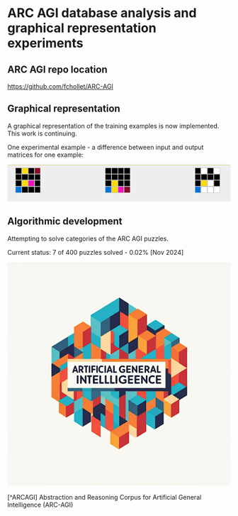 # ARC AGI database analysis and graphical representation experiments

## ARC AGI repo location

https://github.com/fchollet/ARC-AGI

## Graphical representation

A graphical representation of the training examples is now implemented.  This work is continuing.

One experimental example - a difference between input and output matrices for one example:

![difference example](docs/images/differenceColumnExample.PNG)

## Algorithmic development

Attempting to solve categories of the ARC AGI puzzles.

Current status: 7 of 400 puzzles solved - 0.02% [Nov 2024]

![LOGO HERE](/docs/images/logo.png)

[^ARCAGI] Abstraction and Reasoning Corpus for Artificial General Intelligence (ARC-AGI)